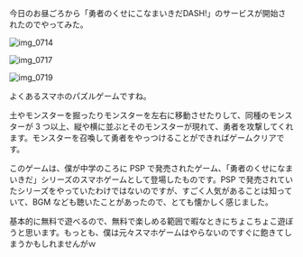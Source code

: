 今日のお昼ごろから「勇者のくせにこなまいきだDASH!」のサービスが開始されたのでやってみた。

![img_0714](/images/2018/02/img_0714.png)

![img_0717](/images/2018/02/img_0717.png)

![img_0719](/images/2018/02/img_0719.png)

よくあるスマホのパズルゲームですね。

土やモンスターを掘ったりモンスターを左右に移動させたりして、同種のモンスターが 3 つ以上、縦や横に並ぶとそのモンスターが現れて、勇者を攻撃してくれます。モンスターを召喚して勇者をやっつけることができればゲームクリアです。

このゲームは、僕が中学のころに PSP で発売されたゲーム、「勇者のくせになまいきだ」シリーズのスマホゲームとして登場したものです。PSP で発売されていたシリーズをやっていたわけではないのですが、すごく人気があることは知っていて、BGM なども聴いたことがあったので、とても懐かしく感じました。

基本的に無料で遊べるので、無料で楽しめる範囲で暇なときにちょこちょこ遊ぼうと思います。もっとも、僕は元々スマホゲームはやらないのですぐに飽きてしまうかもしれませんがｗ
